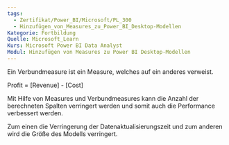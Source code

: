 ```yaml
---
tags:
  - Zertifikat/Power_BI/Microsoft/PL_300
  - Hinzufügen_von_Measures_zu_Power_BI_Desktop-Modellen
Kategorie: Fortbildung
Quelle: Microsoft_Learn
Kurs: Microsoft Power BI Data Analyst
Modul: Hinzufügen von Measures zu Power BI Desktop-Modellen
---
```

Ein Verbundmeasure ist ein Measure, welches auf ein anderes verweist.

Profit =
[Revenue] - [Cost]

Mit Hilfe von Measures und Verbundmeasures kann die Anzahl der berechneten Spalten verringert werden und somit auch die Performance verbessert werden.

Zum einen die Verringerung der Datenaktualisierungszeit und zum anderen wird die Größe des Modells verringert.
